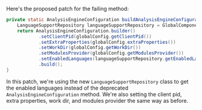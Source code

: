 Here's the proposed patch for the failing method:

```java
private static AnalysisEngineConfiguration buildAnalysisEngineConfiguration() {
    LanguageSupportRepository languageSupportRepository = GlobalComponentProvider.getLanguageSupportRepository();
    return AnalysisEngineConfiguration.builder()
            .setClientPid(globalConfig.getClientPid())
            .setExtraProperties(globalConfig.extraProperties())
            .setWorkDir(globalConfig.getWorkDir())
            .setModulesProvider(globalConfig.getModulesProvider())
            .setEnabledLanguages(languageSupportRepository.getEnabledLanguagesInConnectedMode())
            .build();
}
```

In this patch, we're using the new `LanguageSupportRepository` class to get the enabled languages instead of the deprecated `AnalysisEngineConfiguration` method. We're also setting the client pid, extra properties, work dir, and modules provider the same way as before.